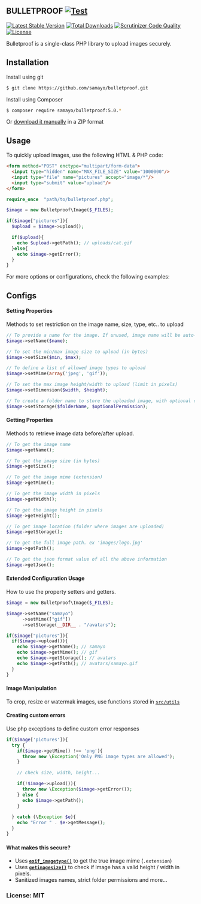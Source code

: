 ## BULLETPROOF [![Test](https://github.com/samayo/bulletproof/actions/workflows/php.yml/badge.svg)](https://github.com/samayo/bulletproof/actions/workflows/php.yml)

[![Latest Stable Version](https://poser.pugx.org/samayo/bulletproof/v/stable.svg?format=flat-square)](https://packagist.org/packages/samayo/bulletproof) [![Total Downloads](https://poser.pugx.org/samayo/bulletproof/downloads?format=flat-square)](https://packagist.org/packages/samayo/bulletproof?format=flat-square) [![Scrutinizer Code Quality](https://scrutinizer-ci.com/g/samayo/bulletproof/badges/quality-score.png?b=master)](https://scrutinizer-ci.com/g/samayo/bulletproof/?branch=master)  [![License](https://poser.pugx.org/samayo/bulletproof/license)](https://packagist.org/packages/fastpress/framework)

Bulletproof is a single-class PHP library to upload images securely.

Installation
-----

Install using git
```bash
$ git clone https://github.com/samayo/bulletproof.git
```
Install using Composer
```bash
$ composer require samayo/bulletproof:5.0.*
```
Or [download it manually][bulletproof_archive] in a ZIP format

Usage
-----

To quickly upload images, use the following HTML & PHP code:

```html
<form method="POST" enctype="multipart/form-data">
  <input type="hidden" name="MAX_FILE_SIZE" value="1000000"/>
  <input type="file" name="pictures" accept="image/*"/>
  <input type="submit" value="upload"/>
</form>
```
```php 
require_once  "path/to/bulletproof.php";

$image = new Bulletproof\Image($_FILES);

if($image["pictures"]){
  $upload = $image->upload(); 

  if($upload){
    echo $upload->getPath(); // uploads/cat.gif
  }else{
    echo $image->getError(); 
  }
}
```
For more options or configurations, check the following examples:


Configs
-----

#### Setting Properties
Methods to set restriction on the image name, size, type, etc.. to upload
```php  
// To provide a name for the image. If unused, image name will be auto-generated.
$image->setName($name);

// To set the min/max image size to upload (in bytes)
$image->setSize($min, $max);

// To define a list of allowed image types to upload
$image->setMime(array('jpeg', 'gif'));

// To set the max image height/width to upload (limit in pixels)
$image->setDimension($width, $height);

// To create a folder name to store the uploaded image, with optional chmod permission
$image->setStorage($folderName, $optionalPermission);
```

#### Getting Properties
Methods to retrieve image data before/after upload. 
```php 
// To get the image name
$image->getName();

// To get the image size (in bytes)
$image->getSize();

// To get the image mime (extension)
$image->getMime();

// To get the image width in pixels
$image->getWidth();

// To get the image height in pixels
$image->getHeight();

// To get image location (folder where images are uploaded)
$image->getStorage();

// To get the full image path. ex 'images/logo.jpg'
$image->getPath();

// To get the json format value of all the above information
$image->getJson();
```

#### Extended Configuration Usage
How to use the property setters and getters. 
```php 
$image = new Bulletproof\Image($_FILES);

$image->setName("samayo")
      ->setMime(["gif"])
      ->setStorage(__DIR__ . "/avatars");

if($image["pictures"]){
  if($image->upload()){
    echo $image->getName(); // samayo   
    echo $image->getMime(); // gif
    echo $image->getStorage(); // avatars
    echo $image->getPath(); // avatars/samayo.gif
  }
}
``` 

#### Image Manipulation
To crop, resize or watermak images, use functions stored in [`src/utils`][utils]

#### Creating custom errors
Use php exceptions to define custom error responses
```php 
if($image['pictures']){
  try {
    if($image->getMime() !== 'png'){
      throw new \Exception('Only PNG image types are allowed');
    }

    // check size, width, height...

    if(!$image->upload()){
      throw new \Exception($image->getError());
    } else {
      echo $image->getPath();
    }
    
  } catch (\Exception $e){
    echo "Error " . $e->getMessage();
  }
}
```

#### What makes this secure?  
* Uses **[`exif_imagetype()`][exif_imagetype_link]** to get the true image mime (`.extension`)
* Uses **[`getimagesize()`][getimagesize_link]** to check if image has a valid height / width in pixels.
* Sanitized images names, strict folder permissions and more... 

### License: MIT
[utils]: https://github.com/samayo/bulletproof/tree/master/src/utils
[bulletproof_archive]: http://github.com/samayo/bulletproof/releases
[exif_imagetype_link]: https://php.net/manual/function.exif-imagetype.php 
[getimagesize_link]: http://php.net/manual/function.getimagesize.php
